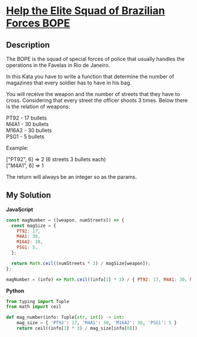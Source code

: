 # [Help the Elite Squad of Brazilian Forces BOPE](https://www.codewars.com/kata/5ab52526379d20736b00000e)

## Description

The BOPE is the squad of special forces of police that usually handles the operations in the Favelas in Rio de Janeiro.

In this Kata you have to write a function that determine the number of magazines that every soldier has to have in his bag.

You will receive the weapon and the number of streets that they have to cross. Considering that every street the officer shoots 3 times. Below there is the relation of weapons:

PT92 - 17 bullets  
M4A1 - 30 bullets  
M16A2 - 30 bullets  
PSG1 - 5 bullets

Example:

["PT92", 6] => 2 (6 streets 3 bullets each)  
["M4A1", 6] => 1

The return will always be an integer so as the params.

## My Solution

**JavaScript**

```js
const magNumber = ([weapon, numStreets]) => {
  const magSize = {
    PT92: 17,
    M4A1: 30,
    M16A2: 30,
    PSG1: 5,
  };

  return Math.ceil((numStreets * 3) / magSize[weapon]);
};
```

```js
magNumber = (info) => Math.ceil((info[1] * 3) / { PT92: 17, M4A1: 30, M16A2: 30, PSG1: 5 }[info[0]]);
```

**Python**

```py
from typing import Tuple
from math import ceil

def mag_number(info: Tuple[str, int]) -> int:
    mag_size = { 'PT92': 17, 'M4A1': 30, 'M16A2': 30, 'PSG1': 5 }
    return ceil((info[1] * 3) / mag_size[info[0]])
```
